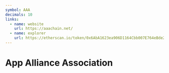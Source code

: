 ```yaml
---
symbol: AAA
decimals: 10
links:
  - name: website
    url: https://aaachain.net/
  - name: explorer
    url: https://etherscan.io/token/0x6AbA1623ea906D1164Cbb007E764eBde2514A2Ba
---
```


# App Alliance Association
